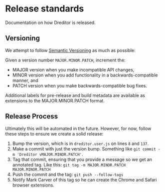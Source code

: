 # Release standards

Documentation on how Dreditor is released.

## Versioning

We attempt to follow [Semantic Versioning](http://semver.org/) as much as
possible:

Given a version number `MAJOR.MINOR.PATCH`, increment the:

* MAJOR version when you make incompatible API changes,
* MINOR version when you add functionality in a backwards-compatible manner, and
* PATCH version when you make backwards-compatible bug fixes.

Additional labels for pre-release and build metadata are available as extensions to the MAJOR.MINOR.PATCH format.

## Release Process

Ultimately this will be automated in the future. However, for now, follow these
steps to ensure we create a solid release:

1. Bump the version, which is in `dreditor.user.js` on lines `8` and `137`.
2. Make a commit with just the version bump. Something like `git commit -m
   'Dreditor vMAJOR.MINOR.PATCH'`.
3. Tag that commit, ensuring that you provide a message so we get an annotated
   tag. Like this: `git tag -m MAJOR.MINOR.PATCH MAJOR.MINOR.PATCH`
4. Push the commit and the tag: `git push --follow-tags`
5. Notify Mark Carver of this tag so he can create the Chrome and Safari
   browser extensions.
